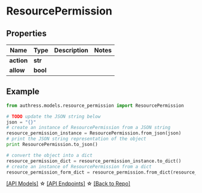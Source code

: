 # ResourcePermission


## Properties
Name | Type | Description | Notes
------------ | ------------- | ------------- | -------------
**action** | **str** |  |
**allow** | **bool** |  |

## Example

```python
from authress.models.resource_permission import ResourcePermission

# TODO update the JSON string below
json = "{}"
# create an instance of ResourcePermission from a JSON string
resource_permission_instance = ResourcePermission.from_json(json)
# print the JSON string representation of the object
print ResourcePermission.to_json()

# convert the object into a dict
resource_permission_dict = resource_permission_instance.to_dict()
# create an instance of ResourcePermission from a dict
resource_permission_form_dict = resource_permission.from_dict(resource_permission_dict)
```
[[API Models]](./README.md#documentation-for-models) ☆ [[API Endpoints]](./README.md#documentation-for-api-endpoints) ☆ [[Back to Repo]](../README.md)


